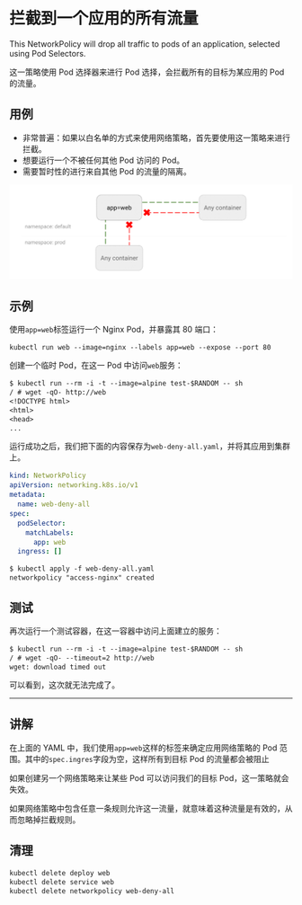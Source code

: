 # 拦截到一个应用的所有流量

This NetworkPolicy will drop all traffic to pods of an
application, selected using Pod Selectors.

这一策略使用 Pod 选择器来进行 Pod 选择，会拦截所有的目标为某应用的 Pod 的流量。


## 用例

- 非常普遍：如果以白名单的方式来使用网络策略，首先要使用这一策略来进行拦截。
- 想要运行一个不被任何其他 Pod 访问的 Pod。
- 需要暂时性的进行来自其他 Pod 的流量的隔离。

![Diagram for DENY all traffic to an application policy](img/1.gif)

## 示例

使用`app=web`标签运行一个 Nginx Pod，并暴露其 80 端口：

~~~
kubectl run web --image=nginx --labels app=web --expose --port 80
~~~

创建一个临时 Pod，在这一 Pod 中访问`web`服务：

~~~
$ kubectl run --rm -i -t --image=alpine test-$RANDOM -- sh
/ # wget -qO- http://web
<!DOCTYPE html>
<html>
<head>
...
~~~

运行成功之后，我们把下面的内容保存为`web-deny-all.yaml`，并将其应用到集群上。


```yaml
kind: NetworkPolicy
apiVersion: networking.k8s.io/v1
metadata:
  name: web-deny-all
spec:
  podSelector:
    matchLabels:
      app: web
  ingress: []
```

```
$ kubectl apply -f web-deny-all.yaml
networkpolicy "access-nginx" created
```

## 测试

再次运行一个测试容器，在这一容器中访问上面建立的服务：

~~~
$ kubectl run --rm -i -t --image=alpine test-$RANDOM -- sh
/ # wget -qO- --timeout=2 http://web
wget: download timed out
~~~

可以看到，这次就无法完成了。

-----

## 讲解

在上面的 YAML 中，我们使用`app=web`这样的标签来确定应用网络策略的 Pod 范围。其中的`spec.ingres`字段为空，这样所有到目标 Pod 的流量都会被阻止

如果创建另一个网络策略来让某些 Pod 可以访问我们的目标 Pod，这一策略就会失效。

如果网络策略中包含任意一条规则允许这一流量，就意味着这种流量是有效的，从而忽略掉拦截规则。


## 清理

```
kubectl delete deploy web
kubectl delete service web
kubectl delete networkpolicy web-deny-all
```

